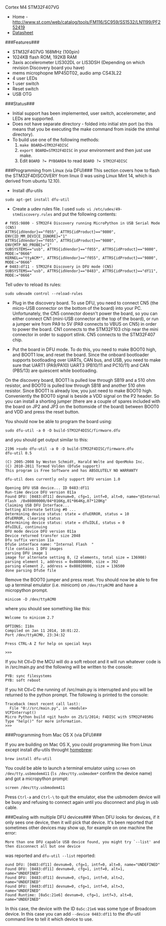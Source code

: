 Cortex M4 STM32F407VG 
* Home - http://www.st.com/web/catalog/tools/FM116/SC959/SS1532/LN1199/PF252419
* [Datasheet](http://www.st.com/st-web-ui/static/active/en/resource/technical/document/data_brief/DM00037955.pdf)

###Features###
* STM32F407VG 168MHz (100pin)
* 1024KB flash ROM, 192KB RAM
* 3axis accelerometer LIS302DL or LIS3DSH (Depending on which revision Discovery board you have)
* mems microphopne MP45DT02, audio amp CS43L22
* 4 user LEDs
* 1 user switch
* Reset switch
* USB OTG

###Status###
* Initial support has been implemented, user switch, accelerometer, and LEDs are supported.
* Does not have separate directory - folded into initial stm port (so this means that you be executing the make command from inside the stmhal directory).
* To build use one of the following methods:
   1. ```make BOARD=STM32F4DISC```
   1. ```export BOARD=STM32F4DISC``` in your environment and then just use make.
   1. Edit ```BOARD ?= PYBOARD4``` to read ```BOARD ?= STM32F4DISC```

###Programming from Linux (via DFU)###
This section covers how to flash the STM32F4DISCOVERY from linux (I was using Linux Mint 14, which is derived from ubuntu 12.10).

* Install dfu-utils
```
sudo apt-get install dfu-util
```

* Create a udev rules file. I used ```sudo vi /etc/udev/49-stmdiscovery.rules``` and put the following contents:
```
# f055:9800 - STM32F4 Discovery running MicroPython in USB Serial Mode (CN5)
ATTRS{idVendor}=="f055", ATTRS{idProduct}=="9800", ENV{ID_MM_DEVICE_IGNORE}="1"
ATTRS{idVendor}=="f055", ATTRS{idProduct}=="9800", ENV{MTP_NO_PROBE}="1"
SUBSYSTEMS=="usb", ATTRS{idVendor}=="f055", ATTRS{idProduct}=="9800", MODE:="0666"
KERNEL=="ttyACM*", ATTRS{idVendor}=="f055", ATTRS{idProduct}=="9800", MODE:="0666"
# 0483:df11 - STM32F4 Discovery in DFU mode (CN5)
SUBSYSTEMS=="usb", ATTRS{idVendor}=="0483", ATTRS{idProduct}=="df11", MODE:="0666"
```
Tell udev to reload its rules:
```
sudo udevadm control --reload-rules
```

* Plug in the discovery board. To use DFU, you need to connect CN5 (the micro-USB connector on the bottom of the board) into your PC. Unfortunately, the CN5 connector doesn't power the board, so you can either connect CN1 (mini-USB connector at the top of the board), or run a jumper wire from PA9 to 5V (PA9 connects to VBUS on CN5) in order to power the board. CN1 connects to the STM32F103 chip near the mini connector in order to support stlink. CN5 connects to the STM32F407 chip.

* Put the board in DFU mode. To do this, you need to make BOOT0 high, and BOOT1 low, and reset the board. Since the onboard bootloader supports bootloading over UARTs, CAN bus, and USB, you need to make sure that UART1 (PA9/PA10) UART3 (PB10/11 and PC10/11) and CAN (PB5/13) are quiescent while bootloading.

On the discovery board, BOOT1 is pulled low through SB19 and a 510 ohm resistor, and BOOT0 is pulled low through SB18 and another 510 ohm resistor. Since BOOT1 is already low, you just need to make BOOT0 high. Conveniently the BOOT0 signal is beside a VDD signal on the P2 header. So you can install a shorting jumper (there are a couple of spares included with the board on JP2 and JP3 on the bottomside of the board) between BOOT0 and VDD and press the reset button.

You should now be able to program the board using:
```
sudo dfu-util -a 0 -D build-STM32F4DISC/firmware.dfu
```
and you should get output similar to this:
```
2196 >sudo dfu-util -a 0 -D build-STM32F4DISC/firmware.dfu
dfu-util 0.5

(C) 2005-2008 by Weston Schmidt, Harald Welte and OpenMoko Inc.
(C) 2010-2011 Tormod Volden (DfuSe support)
This program is Free Software and has ABSOLUTELY NO WARRANTY

dfu-util does currently only support DFU version 1.0

Opening DFU USB device... ID 0483:df11
Run-time device DFU version 011a
Found DFU: [0483:df11] devnum=0, cfg=1, intf=0, alt=0, name="@Internal Flash  /0x08000000/04*016Kg,01*064Kg,07*128Kg"
Claiming USB DFU Interface...
Setting Alternate Setting #0 ...
Determining device status: state = dfuERROR, status = 10
dfuERROR, clearing status
Determining device status: state = dfuIDLE, status = 0
dfuIDLE, continuing
DFU mode device DFU version 011a
Device returned transfer size 2048
Dfu suffix version 11a
DfuSe interface name: "Internal Flash  "
file contains 1 DFU images
parsing DFU image 1
image for alternate setting 0, (2 elements, total size = 136908)
parsing element 1, address = 0x08000000, size = 392
parsing element 2, address = 0x08020000, size = 136500
done parsing DfuSe file
```

Remove the BOOT0 jumper and press reset. You should now be able to fire up a terminal emulator (i.e. minicom) on ```/dev/ttyACM0``` and have a micropython prompt.

```
minicom -D /dev/ttyACM0
```
where you should see something like this:

```
Welcome to minicom 2.7

OPTIONS: I18n 
Compiled on Jan 11 2014, 10:01:22.
Port /dev/ttyACM0, 23:34:32

Press CTRL-A Z for help on special keys

>>>
```

If you hit Ctl+D the MCU will do a soft reboot and it will run whatever code is in /src/main.py and the following will be written to the console:

```
PYB: sync filesystems
PYB: soft reboot
```

If you hit Ctl+C the running of /src/main.py is interrupted and you will be returned to the python prompt. The following is printed to the console:

```
Traceback (most recent call last):
  File "0://src/main.py", in <module>
VCPInterrupt()
Micro Python build <git hash> on 25/1/2014; F4DISC with STM32F405RG
Type "help()" for more information.
>>>
```
###Programming from Mac OS X (via DFU)###

If you are building on Mac OS X, you could programming like from Linux except install dfu-utils throught [homebrew](http://brew.sh/):

    brew install dfu-util

You could be able to launch a terminal emulator using ```screen``` on ```/dev/tty.usbmodem411``` (```ls /dev/tty.usbmodem*``` confirm the device name) and got a micropython prompt:

```
screen /dev/tty.usbmodem411
```

Press ```Ctrl-a``` and ```Ctrl-\``` to quit the emulator, else the usbmodem device will be busy and refusing to connect again until you disconnect and plug in usb cable.

###Dealing with multiple DFU devices###
When DFU looks for devices, if it only sees one device, then it will pick that device. It's been reported that sometimes other devices may show up, for example on one machine the error:
```
More than one DFU capable USB device found, you might try `--list' and then disconnect all but one device
```
was reported and ```dfu-util --list``` reported:
```
ound DFU: [0483:df11] devnum=0, cfg=1, intf=0, alt=0, name="UNDEFINED"
Found DFU: [0483:df11] devnum=0, cfg=1, intf=0, alt=1, name="UNDEFINED"
Found DFU: [0483:df11] devnum=0, cfg=1, intf=0, alt=2, name="UNDEFINED"
Found DFU: [0483:df11] devnum=0, cfg=1, intf=0, alt=3, name="UNDEFINED"
Found Runtime: [0a5c:21e6] devnum=0, cfg=1, intf=3, alt=0, name="UNDEFINED"
```
In this case, the device with the ID ```0a5c:21e6``` was some type of Broadcom device. In this case you can add ```--device 0483:df11``` to the dfu-util command line to tell it which device to use.
